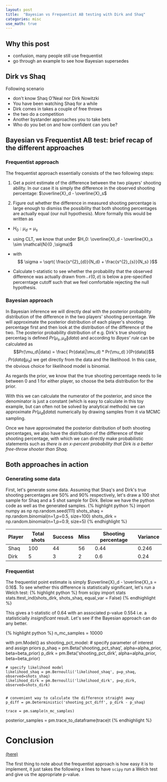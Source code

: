 ```yaml
---
layout: post
title:  "Bayesian vs Frequentist AB testing with Dirk and Shaq"
categories: misc
use_math: true
---
```

## Why this post
- confusion, many people still use frequentist
- go through an example to see how Bayesian supersedes

## Dirk vs Shaq
Following scenario

- don't know Shaq O'Neal nor Dirk Nowitzki
- You have been watching Shaq for a while
- Dirk comes in takes a couple of free throws
- the two do a competition
- Another bystander approaches you to take bets
- Who do you bet on and how confident can you be? 

## Bayesian vs Frequentist AB test: brief recap of the different approaches

### Frequentist approach
The frequentist approach essentially consists of the two following steps:
1. Get a point estimate of the difference between the two players' shooting ability. In our case it is simply the difference in the observed shooting percentage: $\overline{X}_d - \overline{X}_s$ 

2. Figure out whether the difference in measured shooting percentage is large enough to dismiss the possibility that both shooting percentages are actually equal (our null hypothesis). More formally this would be written as
- $H_0: \mu_d = \mu_s$
- using CLT, we know that under $H_0: \overline{X}_d - \overline{X}_s \sim \mathcal{N}(0 ,\sigma)$

- with $$ \sigma = \sqrt{ \frac{s^{2}_{d}}{N_d} + \frac{s^{2}_{s}}{N_s} }$$

- Calculate t-statistic to see whether the probability that the observed difference was actually drawn from $\mathcal{N}(0 ,\sigma)$ is below a pre-specified percerntage cutoff such that we feel comfortable rejecting the null hypothesis.
### Bayesian approach

In Bayesian inference we will directly deal with the posterior probability distribution of the difference in the two players' shooting percentage. We will approximate the posterior distribution of each player's shooting percentage first and then look at the distribution of the difference of the two. The posterior probability distribution of e.g. Dirk's true shooting percentag is defined $Pr(\mu_s,\mu_d\|data)$ and according to _Bayes' rule_ can be calculated as $$Pr(\mu_d\|data) = \frac{ Pr(data\|\mu_d) * Pr(\mu_d) }{Pr(data)}$$. $Pr(data\|\mu_d)$ we get directly from the data and the likelihood. In this case, the obvious choice for likelihood model is binomial.

As regards the prior, we know that the true shooting percentage needs to lie between 0 and 1 for either player, so choose the beta distribution for the prior. 

With this we can calculate the numerator of the posterior, and since the denominator is just a constant (which is easy to calculate in this toy example, but can often not be solved by analytical methods) we can approximate $Pr(\mu_d\|data)$ numerically by drawing samples from it via  MCMC sampling. 

Once we have approximated the posterior distribution of both shooting percentages, we also have the distribution of the difference of their shooting percentage, with which we can directly make probabilistic statements such as _there is an x-percent probability that Dirk is a better free-throw shooter than Shaq_.

## Both approaches in action
### Generating some data
First, let's generate some data. Assuming that Shaq's and Dirk's true shooting percentages are 50% and 90% respectively, let's draw a 100 shot sample for Shaq and a 5 shot sample for Dirk.
Below we have the python code as well as the generated samples. 
{% highlight python %}
import numpy as np
np.random.seed(111)
shots_shaq = np.random.binomial(n=1,p=0.5, size=100)
shots_dirk = np.random.binomial(n=1,p=0.9, size=5)
{% endhighlight %}

| Player | Total shots | Success | Miss | Shooting percentage | Variance |
|--------|-------------|---------|------|---------------------|----------|
| Shaq   | 100         | 44      | 56   | 0.44                | 0.246    |
| Dirk   | 5           | 3       | 2    | 0.6                 | 0.24     |


### Frequentist
The frequentist point estimate is simply $\overline{X}_d - \overline{X}_s = 0.16$.
To see whether this difference is statistically significant, let's run a Welch test:
{% highlight python %}
from scipy import stats
stats.ttest_ind(shots_dirk, shots_shaq, equal_var = False)
{% endhighlight %}

This gives a t-statistic of 0.64 with an associated p-value 0.554 i.e. a statisticially _insignificant_ result.
Let's see if the Bayesian approach can do any better.

{% highlight python %}
n_mc_samples = 10000

with pm.Model() as shooting_pct_model:
    # specify parameter of interest and assign priors
    p_shaq = pm.Beta('shooting_pct_shaq', alpha=alpha_prior, beta=beta_prior)
    p_dirk = pm.Beta('shooting_pct_dirk', alpha=alpha_prior, beta=beta_prior)
    
    # specify likelihood model
    likelihood_shaq = pm.Bernoulli('likelihood_shaq', p=p_shaq, observed=shots_shaq)
    likelihood_dirk = pm.Bernoulli('likelihood_dirk', p=p_dirk, observed=shots_dirk)
    

    # convenient way to calculate the difference straight away
    p_diff = pm.Deterministic('shooting_pct_diff', p_dirk - p_shaq)
    
    trace = pm.sample(n_mc_samples)

posterior_samples = pm.trace_to_dataframe(trace)t
{% endhighlight %}
# Conclusion
[(here)](https://github.com/matsmaiwald/cli_tools/blob/master/git-hist)

The first thing to note about the frequentist approach is how easy it is to implement, it just takes the following x lines to have `scipy` run a Welch test and give us the appropriate p-value.